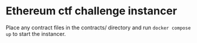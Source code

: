 # Ethereum ctf challenge instancer

Place any contract files in the contracts/ directory and run `docker compose up` to start the instancer.